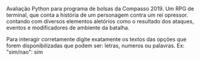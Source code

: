 Avaliação Python para programa de bolsas da Compasso 2019.
Um RPG de terminal, que conta a história de um personagem contra
um rei opressor. contando com diversos elementos aletórios como o
resultado dos ataques, eventos e modificadores de ambiente da batalha.

Para interagir corretamente digite exatamente os textos das opções
que forem disponibilizadas que podem ser: letras, numeros ou palavras.
Ex: "sim/nao": sim
